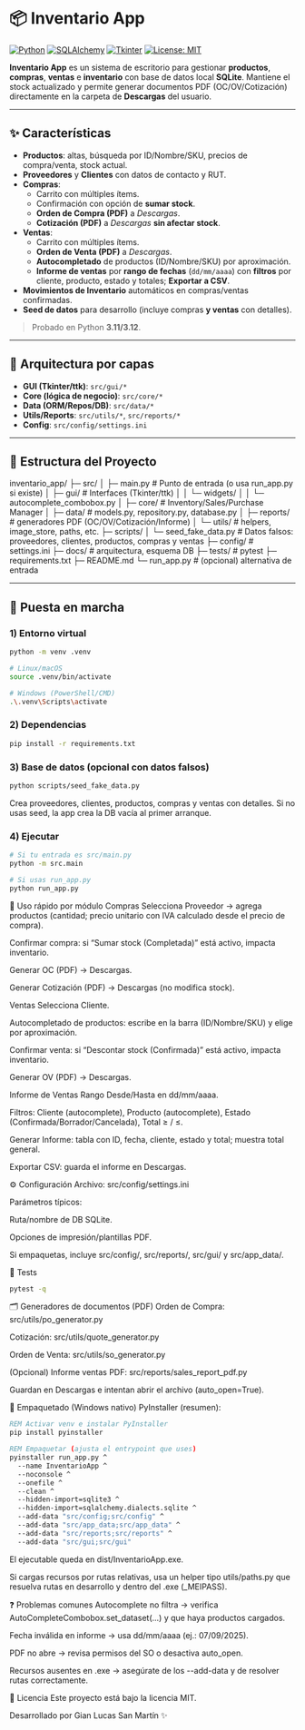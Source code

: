 # 📦 Inventario App

[![Python](https://img.shields.io/badge/Python-3.11+-blue.svg)](https://www.python.org/)
[![SQLAlchemy](https://img.shields.io/badge/ORM-SQLAlchemy-green.svg)](https://www.sqlalchemy.org/)
[![Tkinter](https://img.shields.io/badge/GUI-Tkinter-orange.svg)](https://docs.python.org/3/library/tkinter.html)
[![License: MIT](https://img.shields.io/badge/License-MIT-yellow.svg)](LICENSE)

**Inventario App** es un sistema de escritorio para gestionar **productos**, **compras**, **ventas** e **inventario** con base de datos local **SQLite**. Mantiene el stock actualizado y permite generar documentos PDF (OC/OV/Cotización) directamente en la carpeta de **Descargas** del usuario.

---

## ✨ Características

- **Productos**: altas, búsqueda por ID/Nombre/SKU, precios de compra/venta, stock actual.
- **Proveedores** y **Clientes** con datos de contacto y RUT.
- **Compras**:
  - Carrito con múltiples ítems.
  - Confirmación con opción de **sumar stock**.
  - **Orden de Compra (PDF)** a *Descargas*.
  - **Cotización (PDF)** a *Descargas* **sin afectar stock**.
- **Ventas**:
  - Carrito con múltiples ítems.
  - **Orden de Venta (PDF)** a *Descargas*.
  - **Autocompletado** de productos (ID/Nombre/SKU) por aproximación.
  - **Informe de ventas** por **rango de fechas** (`dd/mm/aaaa`) con **filtros** por cliente, producto, estado y totales; **Exportar a CSV**.
- **Movimientos de Inventario** automáticos en compras/ventas confirmadas.
- **Seed de datos** para desarrollo (incluye compras **y ventas** con detalles).

> Probado en Python **3.11/3.12**.

---

## 🧱 Arquitectura por capas

- **GUI (Tkinter/ttk)**: `src/gui/*`
- **Core (lógica de negocio)**: `src/core/*`
- **Data (ORM/Repos/DB)**: `src/data/*`
- **Utils/Reports**: `src/utils/*`, `src/reports/*`
- **Config**: `src/config/settings.ini`

---

## 📂 Estructura del Proyecto

inventario_app/
├─ src/
│ ├─ main.py # Punto de entrada (o usa run_app.py si existe)
│ ├─ gui/ # Interfaces (Tkinter/ttk)
│ │ └─ widgets/
│ │ └─ autocomplete_combobox.py
│ ├─ core/ # Inventory/Sales/Purchase Manager
│ ├─ data/ # models.py, repository.py, database.py
│ ├─ reports/ # generadores PDF (OC/OV/Cotización/Informe)
│ └─ utils/ # helpers, image_store, paths, etc.
├─ scripts/
│ └─ seed_fake_data.py # Datos falsos: proveedores, clientes, productos, compras y ventas
├─ config/ # settings.ini
├─ docs/ # arquitectura, esquema DB
├─ tests/ # pytest
├─ requirements.txt
├─ README.md
└─ run_app.py # (opcional) alternativa de entrada

---

## 🚀 Puesta en marcha

### 1) Entorno virtual

```bash
python -m venv .venv

# Linux/macOS
source .venv/bin/activate

# Windows (PowerShell/CMD)
.\.venv\Scripts\activate
```

### 2) Dependencias

```bash
pip install -r requirements.txt
```

### 3) Base de datos (opcional con datos falsos)

```bash
python scripts/seed_fake_data.py
```
Crea proveedores, clientes, productos, compras y ventas con detalles.
Si no usas seed, la app crea la DB vacía al primer arranque.

### 4) Ejecutar

```bash
# Si tu entrada es src/main.py
python -m src.main

# Si usas run_app.py
python run_app.py
```

🧭 Uso rápido por módulo
Compras
Selecciona Proveedor → agrega productos (cantidad; precio unitario con IVA calculado desde el precio de compra).

Confirmar compra: si “Sumar stock (Completada)” está activo, impacta inventario.

Generar OC (PDF) → Descargas.

Generar Cotización (PDF) → Descargas (no modifica stock).

Ventas
Selecciona Cliente.

Autocompletado de productos: escribe en la barra (ID/Nombre/SKU) y elige por aproximación.

Confirmar venta: si “Descontar stock (Confirmada)” está activo, impacta inventario.

Generar OV (PDF) → Descargas.

Informe de Ventas
Rango Desde/Hasta en dd/mm/aaaa.

Filtros: Cliente (autocomplete), Producto (autocomplete), Estado (Confirmada/Borrador/Cancelada), Total ≥ / ≤.

Generar Informe: tabla con ID, fecha, cliente, estado y total; muestra total general.

Exportar CSV: guarda el informe en Descargas.

⚙️ Configuración
Archivo: src/config/settings.ini

Parámetros típicos:

Ruta/nombre de DB SQLite.

Opciones de impresión/plantillas PDF.

Si empaquetas, incluye src/config/, src/reports/, src/gui/ y src/app_data/.

🧪 Tests
```bash
pytest -q
```
🗂️ Generadores de documentos (PDF)
Orden de Compra: src/utils/po_generator.py

Cotización: src/utils/quote_generator.py

Orden de Venta: src/utils/so_generator.py

(Opcional) Informe ventas PDF: src/reports/sales_report_pdf.py

Guardan en Descargas e intentan abrir el archivo (auto_open=True).

🧰 Empaquetado (Windows nativo)
PyInstaller (resumen):

```bat
REM Activar venv e instalar PyInstaller
pip install pyinstaller

REM Empaquetar (ajusta el entrypoint que uses)
pyinstaller run_app.py ^
  --name InventarioApp ^
  --noconsole ^
  --onefile ^
  --clean ^
  --hidden-import=sqlite3 ^
  --hidden-import=sqlalchemy.dialects.sqlite ^
  --add-data "src/config;src/config" ^
  --add-data "src/app_data;src/app_data" ^
  --add-data "src/reports;src/reports" ^
  --add-data "src/gui;src/gui"
```
El ejecutable queda en dist/InventarioApp.exe.

Si cargas recursos por rutas relativas, usa un helper tipo utils/paths.py que resuelva rutas en desarrollo y dentro del .exe (_MEIPASS).

❓ Problemas comunes
Autocomplete no filtra → verifica AutoCompleteCombobox.set_dataset(...) y que haya productos cargados.

Fecha inválida en informe → usa dd/mm/aaaa (ej.: 07/09/2025).

PDF no abre → revisa permisos del SO o desactiva auto_open.

Recursos ausentes en .exe → asegúrate de los --add-data y de resolver rutas correctamente.

📜 Licencia
Este proyecto está bajo la licencia MIT.

Desarrollado por Gian Lucas San Martín ✨


